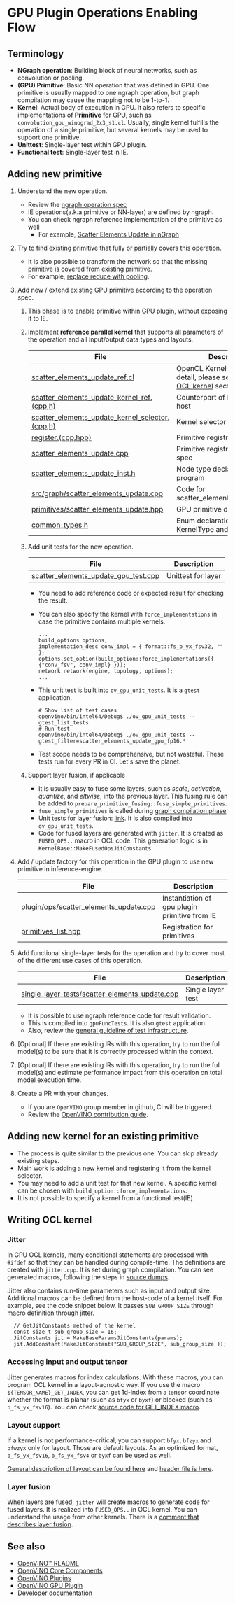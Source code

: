 # GPU Plugin Operations Enabling Flow

## Terminology

* **NGraph operation**: Building block of neural networks, such as convolution or pooling.
* **(GPU) Primitive**: Basic NN operation that was defined in GPU. One primitive is usually mapped to one ngraph operation, but graph compilation may cause the mapping not to be 1-to-1.
* **Kernel**: Actual body of execution in GPU. It also refers to specific implementations of **Primitive** for GPU, such as `convolution_gpu_winograd_2x3_s1.cl`. Usually, single kernel fulfills the operation of a single primitive, but several kernels may be used to support one primitive.
* **Unittest**: Single-layer test within GPU plugin.
* **Functional test**: Single-layer test in IE.

## Adding new primitive

1. Understand the new operation.
    * Review the [ngraph operation spec](https://github.com/openvinotoolkit/openvino/tree/master/docs/ops)
    * IE operations(a.k.a primitive or NN-layer) are defined by ngraph.
    * You can check ngraph reference implementation of the primitive as well
        * For example, [Scatter Elements Update in nGraph](https://github.com/openvinotoolkit/openvino/blob/master/src/core/reference/include/openvino/reference/scatter_elements_update.hpp)

1. Try to find existing primitive that fully or partially covers this operation.
    * It is also possible to transform the network so that the missing primitive is covered from existing primitive.
    * For example, [replace reduce with pooling](https://github.com/openvinotoolkit/openvino/blob/23808f46f7b5d464fd649ad278f253eec12721b3/inference-engine/src/cldnn_engine/cldnn_engine.cpp#L205).

1. Add new / extend existing GPU primitive according to the operation spec.
    1. This phase is to enable primitive within GPU plugin, without exposing it to IE.
    1. Implement **reference parallel kernel** that supports all parameters of the operation and all input/output data types and layouts.

        | File | Description |
        |------|-------------|
        | [scatter_elements_update_ref.cl](https://github.com/openvinotoolkit/openvino/blob/master/src/plugins/intel_gpu/src/kernel_selector/cl_kernels/scatter_elements_update_ref.cl) | OpenCL Kernel body. For more detail, please see [How to write OCL kernel](#writing-ocl-kernel) section |
        | [scatter_elements_update_kernel_ref.(cpp,h)](https://github.com/openvinotoolkit/openvino/blob/master/src/plugins/intel_gpu/src/kernel_selector/kernels/scatter_update/scatter_elements_update_kernel_ref.cpp) | Counterpart of kernel body for host |
        | [scatter_elements_update_kernel_selector.(cpp,h)](https://github.com/openvinotoolkit/openvino/blob/master/src/plugins/intel_gpu/src/kernel_selector/kernels/scatter_update/scatter_elements_update_kernel_selector.cpp) | Kernel selector for a primitive |
        | [register.(cpp,hpp)](https://github.com/openvinotoolkit/openvino/blob/master/src/plugins/intel_gpu/src/graph/impls/ocl/register.cpp) | Primitive registration |
        | [scatter_elements_update.cpp](https://github.com/openvinotoolkit/openvino/blob/master/src/plugins/intel_gpu/src/graph/impls/ocl/scatter_elements_update.cpp) | Primitive registration, input spec |
        | [scatter_elements_update_inst.h](https://github.com/openvinotoolkit/openvino/blob/master/src/plugins/intel_gpu/src/graph/include/scatter_elements_update_inst.h) | Node type declaration for GPU program |
        | [src/graph/scatter_elements_update.cpp](https://github.com/openvinotoolkit/openvino/blob/master/src/plugins/intel_gpu/src/graph/scatter_elements_update.cpp) | Code for scatter_elements_update_inst.h |
        | [primitives/scatter_elements_update.hpp](https://github.com/openvinotoolkit/openvino/blob/master/src/plugins/intel_gpu/include/intel_gpu/primitives/scatter_elements_update.hpp) | GPU primitive definition |
        | [common_types.h](https://github.com/openvinotoolkit/openvino/blob/master/src/plugins/intel_gpu/src/kernel_selector/common_types.h) | Enum declaration for KernelType and arguments |

    1. Add unit tests for the new operation.

        | File | Description |
        |------|-------------|
        | [scatter_elements_update_gpu_test.cpp](https://github.com/openvinotoolkit/openvino/blob/master/src/plugins/intel_gpu/tests/unit/test_cases/scatter_elements_update_gpu_test.cpp) | Unittest for layer |

        * You need to add reference code or expected result for checking the result.

        * You can also specify the kernel with `force_implementations` in case the primitive contains multiple kernels.
            ```
            ...
            build_options options;
            implementation_desc conv_impl = { format::fs_b_yx_fsv32, "" };
            options.set_option(build_option::force_implementations({ {"conv_fsv", conv_impl} }));
            network network(engine, topology, options);
            ...
            ```

        * This unit test is built into `ov_gpu_unit_tests`. It is a `gtest` application.
            ```
            # Show list of test cases
            openvino/bin/intel64/Debug$ ./ov_gpu_unit_tests --gtest_list_tests
            # Run test
            openvino/bin/intel64/Debug$ ./ov_gpu_unit_tests --gtest_filter=scatter_elements_update_gpu_fp16.*
            ```

        * Test scope needs to be comprehensive, but not wasteful. These tests run for every PR in CI. Let's save the planet.

    1. Support layer fusion, if applicable
        * It is usually easy to fuse some layers, such as *scale*, *activation*, *quantize*, and *eltwise*, into the previous layer. This fusing rule can be added to `prepare_primitive_fusing::fuse_simple_primitives`.
        * `fuse_simple_primitives` is called during [graph compilation phase](https://github.com/openvinotoolkit/openvino/blob/71c50c224964bf8c24378d16f015d74e2c1e1ce8/inference-engine/thirdparty/clDNN/src/program.cpp#L430)
        * Unit tests for layer fusion: [link](https://github.com/openvinotoolkit/openvino/blob/master/src/plugins/intel_gpu/tests/unit/fusions/scatter_elements_update_fusion_test.cpp). It is also compiled into `ov_gpu_unit_tests`.
        * Code for fused layers are generated with `jitter`. It is created as `FUSED_OPS..` macro in OCL code. This generation logic is in `KernelBase::MakeFusedOpsJitConstants`.

1. Add / update factory for this operation in the GPU plugin to use new primitive in inference-engine.

    | File | Description |
    |------|-------------|
    | [plugin/ops/scatter_elements_update.cpp](https://github.com/openvinotoolkit/openvino/blob/master/src/plugins/intel_gpu/src/plugin/ops/scatter_elements_update.cpp) | Instantiation of gpu plugin primitive from IE |
    | [primitives_list.hpp](https://github.com/openvinotoolkit/openvino/blob/master/src/plugins/intel_gpu/include/intel_gpu/plugin/primitives_list.hpp) | Registration for primitives |

1. Add functional single-layer tests for the operation and try to cover most of the different use cases of this operation.

    | File | Description |
    |------|-------------|
    | [single_layer_tests/scatter_elements_update.cpp](https://github.com/openvinotoolkit/openvino/blob/master/src/plugins/intel_cpu/tests/functional/shared_tests_instances/single_layer_tests/scatter_elements_update.cpp) | Single layer test |

    * It is possible to use ngraph reference code for result validation.
    * This is compiled into `gpuFuncTests`. It is also `gtest` application.
    * Also, review the [general guideline of test infrastructure](https://github.com/openvinotoolkit/openvino/blob/master/docs/IE_PLUGIN_DG/PluginTesting.md).

1. [Optional] If there are existing IRs with this operation, try to run the full model(s) to be sure that it is correctly processed within the context.

1. [Optional] If there are existing IRs with this operation, try to run the full model(s) and estimate performance impact from this operation on total model execution time.

1. Create a PR with your changes.
    * If you are `OpenVINO` group member in github, CI will be triggered.
    * Review the [OpenVINO contribution guide](https://github.com/openvinotoolkit/openvino/blob/master/CONTRIBUTING.md).

## Adding new kernel for an existing primitive

* The process is quite similar to the previous one. You can skip already existing steps.
* Main work is adding a new kernel and registering it from the kernel selector.
* You may need to add a unit test for that new kernel. A specific kernel can be chosen with `build_option::force_implementations`.
* It is not possible to specify a kernel from a functional test(IE).

## Writing OCL kernel

### Jitter

In GPU OCL kernels, many conditional statements are processed with `#ifdef` so that they can be handled during compile-time. The definitions are created with `jitter.cpp`. It is set during graph compilation. You can see generated macros, following the steps in [source dumps](https://github.com/openvinotoolkit/openvino/blob/master/src/plugins/intel_gpu/docs/gpu_debug_utils.md#sources-dumps).

Jitter also contains run-time parameters such as input and output size.
Additional macros can be defined from the host-code of a kernel itself. For example, see the code snippet below. It passes `SUB_GROUP_SIZE` through macro definition through jitter.
```
  // GetJitConstants method of the kernel
  const size_t sub_group_size = 16;
  JitConstants jit = MakeBaseParamsJitConstants(params);
  jit.AddConstant(MakeJitConstant("SUB_GROUP_SIZE", sub_group_size ));
```

### Accessing input and output tensor

Jitter generates macros for index calculations. With these macros, you can program OCL kernel in a layout-agnostic way. If you use the macro `${TENSOR_NAME}_GET_INDEX`, you can get 1d-index from a tensor coordinate whether the format is planar (such as `bfyx` or `byxf`) or blocked (such as `b_fs_yx_fsv16`). You can check [source code for GET_INDEX macro](https://github.com/openvinotoolkit/openvino/blob/7f8d3aa63899a3e3362c95eb7d1b04a5899660bd/inference-engine/thirdparty/clDNN/kernel_selector/core/common/jitter.cpp#L313).

### Layout support

If a kernel is not performance-critical, you can support `bfyx`, `bfzyx` and `bfwzyx` only for layout. Those are default layouts. As an optimized format, `b_fs_yx_fsv16`, `b_fs_yx_fsv4` or `byxf` can be used as well.

[General description of layout can be found here](https://github.com/openvinotoolkit/openvino/blob/master/src/plugins/intel_gpu/docs/gpu_memory_formats.md) and [header file is here](https://github.com/openvinotoolkit/openvino/blob/master/src/plugins/intel_gpu/include/intel_gpu/runtime/format.hpp).

### Layer fusion

When layers are fused, `jitter` will create macros to generate code for fused layers. It is realized into `FUSED_OPS..` in OCL kernel. You can understand the usage from other kernels.
There is a [comment that describes layer fusion](https://github.com/openvinotoolkit/openvino/blob/7f8d3aa63899a3e3362c95eb7d1b04a5899660bd/inference-engine/thirdparty/clDNN/kernel_selector/core/kernel_selector_params.h#L521).

## See also

 * [OpenVINO™ README](../../../../README.md)
 * [OpenVINO Core Components](../../../README.md)
 * [OpenVINO Plugins](../../README.md)
 * [OpenVINO GPU Plugin](../README.md)
 * [Developer documentation](../../../../docs/dev/index.md)